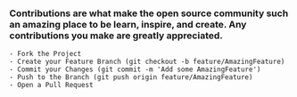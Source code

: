 ### Contributions are what make the open source community such an amazing place to be learn, inspire, and create. Any contributions you make are greatly appreciated.

    - Fork the Project
    - Create your Feature Branch (git checkout -b feature/AmazingFeature)
    - Commit your Changes (git commit -m 'Add some AmazingFeature')
    - Push to the Branch (git push origin feature/AmazingFeature)
    - Open a Pull Request
